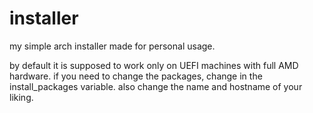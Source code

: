 # installer
my simple arch installer made for personal usage.

by default it is supposed to work only on UEFI machines with full AMD hardware. 
if you need to change the packages, change in the install_packages variable.
also change the name and hostname of your liking.
